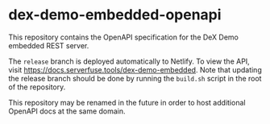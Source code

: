# dex-demo-embedded-openapi

This repository contains the OpenAPI specification for the DeX Demo embedded REST server.

The `release` branch is deployed automatically to Netlify. To view the API,
visit https://docs.serverfuse.tools/dex-demo-embedded. Note that updating the release branch
should be done by running the `build.sh` script in the root of the repository.

This repository may be renamed in the future in order to host additional OpenAPI docs at the same domain.